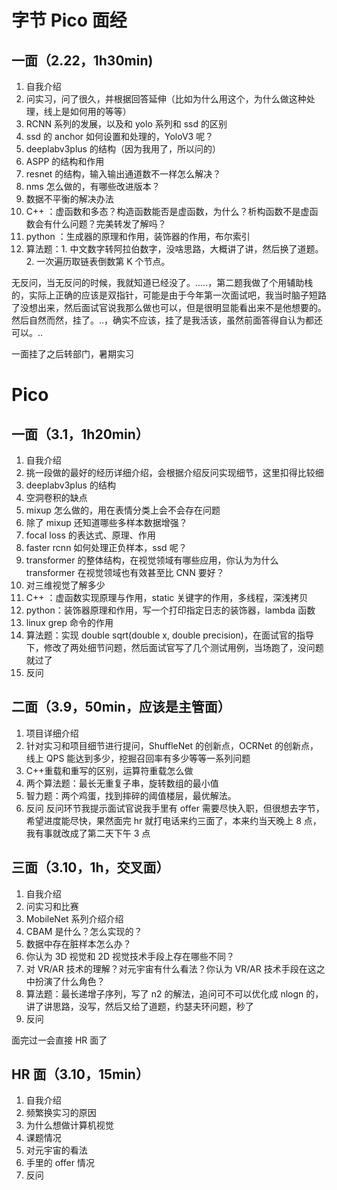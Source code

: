 # 字节 Pico 面经

## 一面（2.22，1h30min)

1. 自我介绍 
2. 问实习，问了很久，并根据回答延伸（比如为什么用这个，为什么做这种处理，线上是如何用的等等） 
3. RCNN 系列的发展，以及和 yolo 系列和 ssd 的区别 
4. ssd 的 anchor 如何设置和处理的，YoloV3 呢？
5. deeplabv3plus 的结构（因为我用了，所以问的）
6. ASPP 的结构和作用 
7. resnet 的结构，输入输出通道数不一样怎么解决？
8. nms 怎么做的，有哪些改进版本？
9. 数据不平衡的解决办法
10. C++ ：虚函数和多态？构造函数能否是虚函数，为什么？析构函数不是虚函数会有什么问题？完美转发了解吗？
11. python ：生成器的原理和作用，装饰器的作用，布尔索引
12. 算法题：1. 中文数字转阿拉伯数字，没啥思路，大概讲了讲，然后换了道题。2. 一次遍历取链表倒数第 K 个节点。

无反问，当无反问的时候，我就知道已经没了。.....，第二题我做了个用辅助栈的，实际上正确的应该是双指针，可能是由于今年第一次面试吧，我当时脑子短路了没想出来，然后面试官说我那么做也可以，但是很明显能看出来不是他想要的。然后自然而然，挂了。..，确实不应该，挂了是我活该，虽然前面答得自认为都还可以。..

一面挂了之后转部门，暑期实习

# Pico

## 一面（3.1，1h20min）

1. 自我介绍
2. 挑一段做的最好的经历详细介绍，会根据介绍反问实现细节，这里扣得比较细
3. deeplabv3plus 的结构
4. 空洞卷积的缺点
5. mixup 怎么做的，用在表情分类上会不会存在问题
6. 除了 mixup 还知道哪些多样本数据增强？
7. focal loss 的表达式、原理、作用
8. faster rcnn 如何处理正负样本，ssd 呢？
9. transformer 的整体结构，在视觉领域有哪些应用，你认为为什么 transformer 在视觉领域也有效甚至比 CNN 要好？
10. 对三维视觉了解多少
11. C++ ：虚函数实现原理与作用，static 关键字的作用，多线程，深浅拷贝
12. python：装饰器原理和作用，写一个打印指定日志的装饰器，lambda 函数
13. linux grep 命令的作用
14. 算法题：实现 double sqrt(double x, double precision)，在面试官的指导下，修改了两处细节问题，然后面试官写了几个测试用例，当场跑了，没问题就过了
15. 反问

## 二面（3.9，50min，应该是主管面）

1. 项目详细介绍
2. 针对实习和项目细节进行提问，ShuffleNet 的创新点，OCRNet 的创新点，线上 QPS 能达到多少，挖掘召回率有多少等等一系列问题
3. C++重载和重写的区别，运算符重载怎么做
4. 两个算法题：最长无重复子串，旋转数组的最小值
5. 智力题：两个鸡蛋，找到摔碎的阈值楼层，最优解法。
6. 反问
反问环节我提示面试官说我手里有 offer 需要尽快入职，但很想去字节，希望进度能尽快，果然面完 hr 就打电话来约三面了，本来约当天晚上 8 点，我有事就改成了第二天下午 3 点

## 三面（3.10，1h，交叉面）

1. 自我介绍
2. 问实习和比赛
3. MobileNet 系列介绍介绍
4. CBAM 是什么？怎么实现的？
5. 数据中存在脏样本怎么办？
6. 你认为 3D 视觉和 2D 视觉技术手段上存在哪些不同？
7. 对 VR/AR 技术的理解？对元宇宙有什么看法？你认为 VR/AR 技术手段在这之中扮演了什么角色？
8. 算法题：最长递增子序列，写了 n2 的解法，追问可不可以优化成 nlogn 的，讲了讲思路，没写，然后又给了道题，约瑟夫环问题，秒了
9. 反问

面完过一会直接 HR 面了

## HR 面（3.10，15min）

1. 自我介绍
2. 频繁换实习的原因
3. 为什么想做计算机视觉
4. 课题情况
5. 对元宇宙的看法
6. 手里的 offer 情况
7. 反问